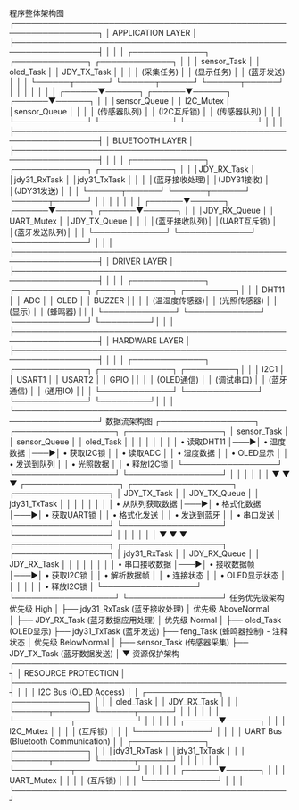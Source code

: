 程序整体架构图
┌─────────────────────────────────────────────────────────────────┐
│                        APPLICATION LAYER                        │
├─────────────────────────────────────────────────────────────────┤
│                                                                 │
│  ┌─────────────┐    ┌─────────────┐    ┌─────────────┐         │
│  │ sensor_Task │    │  oled_Task  │    │ JDY_TX_Task │         │
│  │ (采集任务)   │    │ (显示任务)   │    │ (蓝牙发送)  │         │
│  └──────┬──────┘    └──────┬──────┘    └──────┬──────┘         │
│         │                  │                  │                │
│  ┌──────▼──────┐    ┌──────▼──────┐    ┌──────▼──────┐         │
│  │sensor_Queue │    │ I2C_Mutex   │    │sensor_Queue │         │
│  │ (传感器队列) │    │ (I2C互斥锁)  │    │ (传感器队列) │         │
│  └─────────────┘    └─────────────┘    └─────────────┘         │
│                                                                 │
├─────────────────────────────────────────────────────────────────┤
│                      BLUETOOTH LAYER                           │
├─────────────────────────────────────────────────────────────────┤
│                                                                 │
│  ┌─────────────┐    ┌─────────────┐    ┌─────────────┐         │
│  │JDY_RX_Task  │    │jdy31_RxTask │    │jdy31_TxTask │         │
│  │(蓝牙接收处理)│    │(JDY31接收)  │    │(JDY31发送)  │         │
│  └──────┬──────┘    └──────┬──────┘    └──────┬──────┘         │
│         │                  │                  │                │
│  ┌──────▼──────┐    ┌──────▼──────┐    ┌──────▼──────┐         │
│  │JDY_RX_Queue │    │ UART_Mutex  │    │JDY_TX_Queue │         │
│  │(蓝牙接收队列)│    │(UART互斥锁) │    │(蓝牙发送队列)│         │
│  └─────────────┘    └─────────────┘    └─────────────┘         │
│                                                                 │
├─────────────────────────────────────────────────────────────────┤
│                        DRIVER LAYER                            │
├─────────────────────────────────────────────────────────────────┤
│                                                                 │
│  ┌─────────────┐  ┌─────────────┐  ┌─────────────┐  ┌─────────┐│
│  │   DHT11     │  │    ADC      │  │   OLED      │  │  BUZZER ││
│  │ (温湿度传感器)│  │ (光照传感器) │  │   (显示)    │  │ (蜂鸣器) ││
│  └─────────────┘  └─────────────┘  └─────────────┘  └─────────┘│
│                                                                 │
├─────────────────────────────────────────────────────────────────┤
│                        HARDWARE LAYER                          │
├─────────────────────────────────────────────────────────────────┤
│                                                                 │
│  ┌─────────────┐  ┌─────────────┐  ┌─────────────┐  ┌─────────┐│
│  │    I2C1     │  │    USART1   │  │    USART2   │  │   GPIO  ││
│  │ (OLED通信)   │  │ (调试串口)   │  │ (蓝牙通信)   │  │ (通用IO) ││
│  └─────────────┘  └─────────────┘  └─────────────┘  └─────────┘│
│                                                                 │
└─────────────────────────────────────────────────────────────────┘
数据流架构图
┌─────────────────┐    ┌──────────────────┐    ┌─────────────────┐
│   sensor_Task   │    │   sensor_Queue   │    │   oled_Task     │
│                 │    │                  │    │                 │
│ • 读取DHT11     │───▶│ • 温度数据       │───▶│ • 获取I2C锁     │
│ • 读取ADC       │    │ • 湿度数据       │    │ • OLED显示      │
│ • 发送到队列     │    │ • 光照数据       │    │ • 释放I2C锁     │
└─────────────────┘    └──────────────────┘    └─────────────────┘
         │                        │                        │
         │                        │                        │
         ▼                        ▼                        ▼
┌─────────────────┐    ┌──────────────────┐    ┌─────────────────┐
│  JDY_TX_Task    │    │   JDY_TX_Queue   │    │  jdy31_TxTask   │
│                 │    │                  │    │                 │
│ • 从队列获取数据 │───▶│ • 格式化数据     │───▶│ • 获取UART锁    │
│ • 格式化发送     │    │ • 发送到蓝牙     │    │ • 串口发送      │
└─────────────────┘    └──────────────────┘    └─────────────────┘
         │                        │                        │
         │                        │                        │
         ▼                        ▼                        ▼
┌─────────────────┐    ┌──────────────────┐    ┌─────────────────┐
│  jdy31_RxTask   │    │   JDY_RX_Queue   │    │   JDY_RX_Task   │
│                 │    │                  │    │                 │
│ • 串口接收数据   │───▶│ • 接收数据帧     │───▶│ • 获取I2C锁     │
│ • 解析数据帧     │    │ • 连接状态       │    │ • OLED显示状态  │
│                 │    │                  │    │ • 释放I2C锁     │
└─────────────────┘    └──────────────────┘    └─────────────────┘
任务优先级架构
优先级 High
    │
    ├── jdy31_RxTask        (蓝牙接收处理)
    │
优先级 AboveNormal  
    │
    ├── JDY_RX_Task         (蓝牙数据应用处理)
    │
优先级 Normal
    │
    ├── oled_Task           (OLED显示)
    ├── jdy31_TxTask        (蓝牙发送)
    ├── feng_Task           (蜂鸣器控制) - 注释状态
    │
优先级 BelowNormal
    │
    ├── sensor_Task         (传感器采集)
    ├── JDY_TX_Task         (蓝牙数据发送)
    │
    ▼
资源保护架构
┌─────────────────────────────────────────────────┐
│              RESOURCE PROTECTION                │
├─────────────────────────────────────────────────┤
│                                                 │
│  I2C Bus (OLED Access)                          │
│  ┌─────────────┐        ┌─────────────┐        │
│  │  oled_Task  │        │ JDY_RX_Task │        │
│  └──────┬──────┘        └──────┬──────┘        │
│         │                      │               │
│         └──────────┬───────────┘               │
│                    │                           │
│             ┌──────▼──────┐                    │
│             │ I2C_Mutex   │                    │
│             │ (互斥锁)     │                    │
│             └─────────────┘                    │
│                                                 │
│  UART Bus (Bluetooth Communication)            │
│  ┌─────────────┐        ┌─────────────┐        │
│  │jdy31_RxTask │        │jdy31_TxTask │        │
│  └──────┬──────┘        └──────┬──────┘        │
│         │                      │               │
│         └──────────┬───────────┘               │
│                    │                           │
│             ┌──────▼──────┐                    │
│             │ UART_Mutex  │                    │
│             │ (互斥锁)     │                    │
│             └─────────────┘                    │
│                                                 │
└─────────────────────────────────────────────────┘
